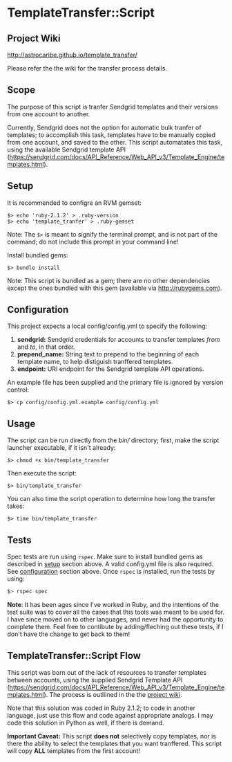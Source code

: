 # TemplateTransfer::Script

## Project Wiki

http://astrocaribe.github.io/template_transfer/

Please refer the the wiki for the transfer process details.

## Scope

The purpose of this script is tranfer Sendgrid templates and their versions from one account to another.

Currently, Sendgrid does not the option for automatic bulk tranfer of templates; to accomplish this task, templates have to be manually copied from one account, and saved to the other. This script automatates this task, using the available Sendgrid template API (https://sendgrid.com/docs/API_Reference/Web_API_v3/Template_Engine/templates.html).

## Setup

It is recommended to configre an RVM gemset:

    $> echo 'ruby-2.1.2' > .ruby-version
    $> echo 'template_tranfer' > .ruby-gemset

Note: The `$>` is meant to signify the terminal prompt, and is not part of the command; do not include this prompt in your command line!

Install bundled gems:

    $> bundle install

Note: This script is bundled as a gem; there are no other dependencies except the ones bundled with this gem (available via http://rubygems.com).

## Configuration

This project expects a local config/config.yml to specify the following:

1. **sendgrid:** Sendgrid credentials for accounts to transfer templates *from* and *to*, in that order.
2. **prepend_name:** String text to prepend to the beginning of each template name, to help distiguish tranffered templates.
3. **endpoint:** URI endpoint for the Sendgrid template API operations.

An example file has been supplied and the primary file is ignored by version control:

    $> cp config/config.yml.example config/config.yml

## Usage

The script can be run directly from the *bin/* directory; first, make the script launcher executable, if it isn't already:

    $> chmod +x bin/template_transfer

Then execute the script:

    $> bin/template_transfer

You can also time the script operation to determine how long the transfer takes:

    $> time bin/template_transfer

## Tests

Spec tests are run using `rspec`. Make sure to install bundled gems as described in [setup](#setup) section above. A valid config.yml file is
also required. See [configuration](#configuration) section above.
Once `rspec` is installed, run the tests by using:

```bash
$> rspec spec
```

**Note**: It has been ages since I've worked in Ruby, and the intentions
of the test suite was to cover all the cases that this tools was meant
to be used for. I have since moved on to other languages, and never had
the opportunity to complete them. Feel free to contibute by
adding/fleching out these tests, if I don't have the change to get back
to them!

## TemplateTransfer::Script Flow

This script was born out of the lack of resources to transfer templates between accounts, using the supplied Sendgrid Template API (https://sendgrid.com/docs/API_Reference/Web_API_v3/Template_Engine/templates.html). The process is outliined in the the [project wiki](http://astrocaribe.github.io/template_transfer/).

Note that this solution was coded in Ruby 2.1.2; to code in another language, just use this flow and code against appropriate analogs. I may code this solution in Python as well, if there is demand.

**Important Caveat:** This script **does not** selectively copy templates, nor is there the ability to select the templates that you want tranffered. This script will copy **ALL** templates from the first account!